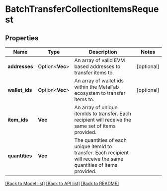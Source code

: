 # BatchTransferCollectionItemsRequest

## Properties

Name | Type | Description | Notes
------------ | ------------- | ------------- | -------------
**addresses** | Option<**Vec<String>**> | An array of valid EVM based addresses to transfer items to. | [optional]
**wallet_ids** | Option<**Vec<String>**> | An array of wallet ids within the MetaFab ecosystem to transfer items to. | [optional]
**item_ids** | **Vec<f32>** | An array of unique itemIds to transfer. Each recipient will receive the same set of items provided. | 
**quantities** | **Vec<f32>** | The quantities of each unique itemId to transfer. Each recipient will receive the same quantities of items provided. | 

[[Back to Model list]](../README.md#documentation-for-models) [[Back to API list]](../README.md#documentation-for-api-endpoints) [[Back to README]](../README.md)


